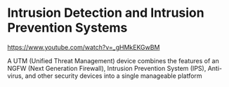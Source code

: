 # Intrusion Detection and Intrusion Prevention Systems

https://www.youtube.com/watch?v=_gHMkEKGwBM

A UTM (Unified Threat Management) device combines the features of an NGFW (Next Generation Firewall), Intrusion Prevention System (IPS), Anti-virus, and other security devices into a single manageable platform